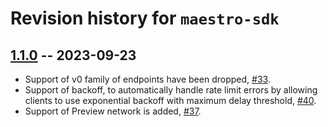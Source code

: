 # Revision history for `maestro-sdk`

## [1.1.0](https://github.com/maestro-org/haskell-sdk/compare/v1.0.0..v1.1.0) -- 2023-09-23

* Support of v0 family of endpoints have been dropped, [#33](https://github.com/maestro-org/haskell-sdk/pull/33).
* Support of backoff, to automatically handle rate limit errors by allowing clients to use exponential backoff with maximum delay threshold, [#40](https://github.com/maestro-org/haskell-sdk/pull/40).
* Support of Preview network is added, [#37](https://github.com/maestro-org/haskell-sdk/pull/37).
